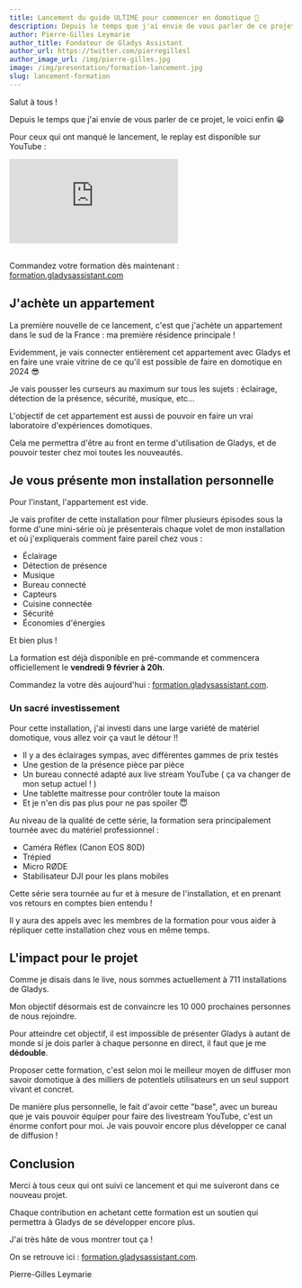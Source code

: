 ```yaml
---
title: Lancement du guide ULTIME pour commencer en domotique 🚀
description: Depuis le temps que j'ai envie de vous parler de ce projet, le voici enfin !
author: Pierre-Gilles Leymarie
author_title: Fondateur de Gladys Assistant
author_url: https://twitter.com/pierregillesl
author_image_url: /img/pierre-gilles.jpg
image: /img/presentation/formation-lancement.jpg
slug: lancement-formation
---
```


Salut à tous !

Depuis le temps que j'ai envie de vous parler de ce projet, le voici enfin 😁

Pour ceux qui ont manqué le lancement, le replay est disponible sur YouTube :

<div class="youtubeVideoContainerInBlog">
    <iframe  src="https://www.youtube.com/embed/60hu25gmTYA" title="YouTube video player" frameborder="0" allow="accelerometer; autoplay; clipboard-write; encrypted-media; gyroscope; picture-in-picture; web-share" allowfullscreen></iframe>
</div>
<br />

Commandez votre formation dès maintenant : [formation.gladysassistant.com](https://formation.gladysassistant.com)

## J'achète un appartement

La première nouvelle de ce lancement, c'est que j'achète un appartement dans le sud de la France : ma première résidence principale !

Evidemment, je vais connecter entièrement cet appartement avec Gladys et en faire une vraie vitrine de ce qu'il est possible de faire en domotique en 2024 😎

Je vais pousser les curseurs au maximum sur tous les sujets : éclairage, détection de la présence, sécurité, musique, etc...

L'objectif de cet appartement est aussi de pouvoir en faire un vrai laboratoire d'expériences domotiques.

Cela me permettra d'être au front en terme d'utilisation de Gladys, et de pouvoir tester chez moi toutes les nouveautés.

## Je vous présente mon installation personnelle

Pour l'instant, l'appartement est vide.

<!--truncate-->

Je vais profiter de cette installation pour filmer plusieurs épisodes sous la forme d'une mini-série où je présenterais chaque volet de mon installation et où j'expliquerais comment faire pareil chez vous :

- Éclairage
- Détection de présence
- Musique
- Bureau connecté
- Capteurs
- Cuisine connectée
- Sécurité
- Économies d'énergies

Et bien plus !

La formation est déjà disponible en pré-commande et commencera officiellement le **vendredi 9 février à 20h**.

Commandez la votre dès aujourd'hui : [formation.gladysassistant.com](https://formation.gladysassistant.com).

### Un sacré investissement

Pour cette installation, j'ai investi dans une large variété de matériel domotique, vous allez voir ça vaut le détour !!

- Il y a des éclairages sympas, avec différentes gammes de prix testés
- Une gestion de la présence pièce par pièce
- Un bureau connecté adapté aux live stream YouTube ( ça va changer de mon setup actuel ! )
- Une tablette maitresse pour contrôler toute la maison
- Et je n'en dis pas plus pour ne pas spoiler 😇

Au niveau de la qualité de cette série, la formation sera principalement tournée avec du matériel professionnel :

- Caméra Réflex (Canon EOS 80D)
- Trépied
- Micro RØDE
- Stabilisateur DJI pour les plans mobiles

Cette série sera tournée au fur et à mesure de l'installation, et en prenant vos retours en comptes bien entendu !

Il y aura des appels avec les membres de la formation pour vous aider à répliquer cette installation chez vous en même temps.

## L'impact pour le projet

Comme je disais dans le live, nous sommes actuellement à 711 installations de Gladys.

Mon objectif désormais est de convaincre les 10 000 prochaines personnes de nous rejoindre.

Pour atteindre cet objectif, il est impossible de présenter Gladys à autant de monde si je dois parler à chaque personne en direct, il faut que je me **dédouble**.

Proposer cette formation, c'est selon moi le meilleur moyen de diffuser mon savoir domotique à des milliers de potentiels utilisateurs en un seul support vivant et concret.

De manière plus personnelle, le fait d'avoir cette "base", avec un bureau que je vais pouvoir équiper pour faire des livestream YouTube, c'est un énorme confort pour moi. Je vais pouvoir encore plus développer ce canal de diffusion !

## Conclusion

Merci à tous ceux qui ont suivi ce lancement et qui me suiveront dans ce nouveau projet.

Chaque contribution en achetant cette formation est un soutien qui permettra à Gladys de se développer encore plus.

J'ai très hâte de vous montrer tout ça !

On se retrouve ici : [formation.gladysassistant.com](https://formation.gladysassistant.com).

Pierre-Gilles Leymarie

